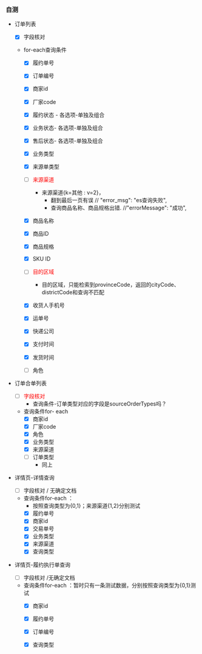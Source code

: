 

### 自测

+ 订单列表

  - [x] 字段核对

  + for-each查询条件

    - [x] 履约单号

    - [x] 订单编号

    - [x] 商家id
    - [x] 厂家code
    - [x] 履约状态 - 各选项-单独及组合
    - [x] 业务状态- 各选项-单独及组合
    - [x] 售后状态- 各选项-单独及组合
    - [x] 业务类型
    - [x] 来源单类型
    - [ ] <span style='color:red'>来源渠道</span>
      + 来源渠道{k=其他 : v=2}，
        + 翻到最后一页有误   // "error_msg": "es查询失败",
        + 查询商品名称、商品规格出错. //"errorMessage": "成功",
    - [x] 商品名称   
    - [x] 商品ID
    - [x] 商品规格
    - [x] SKU ID
    - [ ] <span style='color:red'>目的区域</span>
      + 目的区域，只能检索到provinceCode，返回的cityCode、districtCode和查询不匹配
    - [x] 收货人手机号
    - [x] 运单号
    - [x] 快递公司
    - [x] 支付时间
    - [x] 发货时间
    - [ ] 角色

+ 订单合单列表

  - [ ] <span style='color:red'>字段核对</span>
    + 查询条件-订单类型对应的字段是sourceOrderTypes吗？

  - 查询条件for- each
    - [x] 商家id
    - [x] 厂家code
    - [x] 角色
    - [x] 业务类型
    - [x] 来源渠道
    - [ ] 订单类型
      + 同上

+ 详情页-详情查询
  - [ ] 字段核对 / 无确定文档
  - 查询条件for-each  ： 
    - 按照查询类型为{0,1}；来源渠道{1,2}分别测试
    - [x] 履约单号
    - [x] 商家id
    - [x] 交易单号
    - [x] 业务类型
    - [x] 来源渠道
    - [x] 查询类型
  
+ 详情页-履约执行单查询

  - [ ] 字段核对 /无确定文档
  - 查询条件for-each ：暂时只有一条测试数据，分别按照查询类型为{0,1}测试
    - [x] 商家id
     
    - [x] 履约单号
    - [x] 订单编号
    - [x] 查询类型
